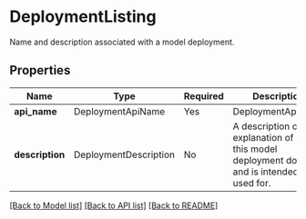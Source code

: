 # DeploymentListing

Name and description associated with a model deployment.


## Properties
Name | Type | Required | Description |
------------ | ------------- | ------------- | ------------- |
**api_name** | DeploymentApiName | Yes | DeploymentApiName |
**description** | DeploymentDescription | No | A description or explanation of what this model deployment does and is intended to be used for.  |


[[Back to Model list]](../../README.md#documentation-for-models) [[Back to API list]](../../README.md#documentation-for-api-endpoints) [[Back to README]](../../README.md)
